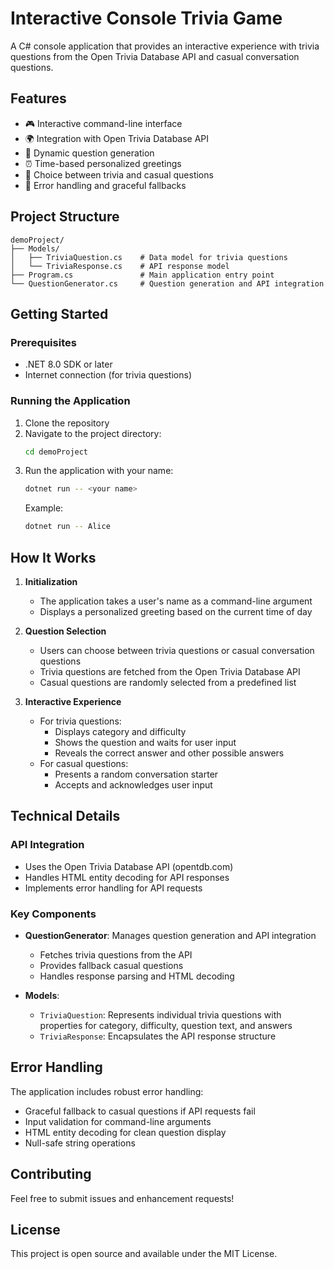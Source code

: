 # Interactive Console Trivia Game

A C# console application that provides an interactive experience with trivia questions from the Open Trivia Database API and casual conversation questions.

## Features

- 🎮 Interactive command-line interface
- 🌍 Integration with Open Trivia Database API
- 🎯 Dynamic question generation
- ⏰ Time-based personalized greetings
- 🎲 Choice between trivia and casual questions
- 🔄 Error handling and graceful fallbacks

## Project Structure

```
demoProject/
├── Models/
│   ├── TriviaQuestion.cs    # Data model for trivia questions
│   └── TriviaResponse.cs    # API response model
├── Program.cs               # Main application entry point
└── QuestionGenerator.cs     # Question generation and API integration
```

## Getting Started

### Prerequisites

- .NET 8.0 SDK or later
- Internet connection (for trivia questions)

### Running the Application

1. Clone the repository
2. Navigate to the project directory:
   ```bash
   cd demoProject
   ```
3. Run the application with your name:
   ```bash
   dotnet run -- <your name>
   ```
   Example:
   ```bash
   dotnet run -- Alice
   ```

## How It Works

1. **Initialization**
   - The application takes a user's name as a command-line argument
   - Displays a personalized greeting based on the current time of day

2. **Question Selection**
   - Users can choose between trivia questions or casual conversation questions
   - Trivia questions are fetched from the Open Trivia Database API
   - Casual questions are randomly selected from a predefined list

3. **Interactive Experience**
   - For trivia questions:
     - Displays category and difficulty
     - Shows the question and waits for user input
     - Reveals the correct answer and other possible answers
   - For casual questions:
     - Presents a random conversation starter
     - Accepts and acknowledges user input

## Technical Details

### API Integration
- Uses the Open Trivia Database API (opentdb.com)
- Handles HTML entity decoding for API responses
- Implements error handling for API requests

### Key Components

- **QuestionGenerator**: Manages question generation and API integration
  - Fetches trivia questions from the API
  - Provides fallback casual questions
  - Handles response parsing and HTML decoding

- **Models**:
  - `TriviaQuestion`: Represents individual trivia questions with properties for category, difficulty, question text, and answers
  - `TriviaResponse`: Encapsulates the API response structure

## Error Handling

The application includes robust error handling:
- Graceful fallback to casual questions if API requests fail
- Input validation for command-line arguments
- HTML entity decoding for clean question display
- Null-safe string operations

## Contributing

Feel free to submit issues and enhancement requests!

## License

This project is open source and available under the MIT License.
